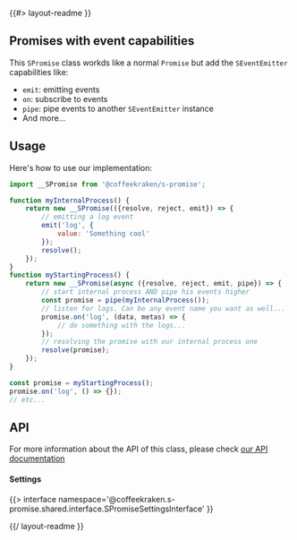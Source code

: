 <!-- 
/**
 * @name            README
 * @namespace       doc
 * @type            Markdown
 * @platform        md
 * @status          stable
 * @menu            Documentation           /doc/readme
 *
 * @since           2.0.0
 * @author    Olivier Bossel <olivier.bossel@gmail.com> (https://coffeekraken.io)
 */
-->

{{#> layout-readme }}

## Promises with event capabilities

This `SPromise` class workds like a normal `Promise` but add the `SEventEmitter` capabilities like:

- `emit`: emitting events
- `on`: subscribe to events
- `pipe`: pipe events to another `SEventEmitter` instance
- And more... 

## Usage

Here's how to use our implementation:

```js
import __SPromise from '@coffeekraken/s-promise';

function myInternalProcess() {
    return new __SPromise(({resolve, reject, emit}) => {
        // emitting a log event
        emit('log', {
            value: 'Something cool'
        });
        resolve();
    });
}
function myStartingProcess() {
    return new __SPromise(async ({resolve, reject, emit, pipe}) => {
        // start internal process AND pipe his events higher
        const promise = pipe(myInternalProcess());
        // listen for logs. Can be any event name you want as well...
        promise.on('log', (data, metas) => {
            // do something with the logs...
        });
        // resolving the promise with our internal process one
        resolve(promise);
    });
}

const promise = myStartingProcess();
promise.on('log', () => {});
// etc...
```

## API

For more information about the API of this class, please check [our API documentation](/api/@coffeekraken.s-promise.shared.SPromise)

#### Settings

{{> interface namespace='@coffeekraken.s-promise.shared.interface.SPromiseSettingsInterface' }}

{{/ layout-readme }}